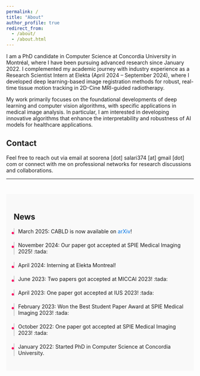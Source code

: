 ```yaml
---
permalink: /
title: "About"
author_profile: true
redirect_from: 
  - /about/
  - /about.html
---
```


I am a PhD candidate in Computer Science at Concordia University in Montréal, where I have been pursuing advanced research since January 2022. I complemented my academic journey with industry experience as a Research Scientist Intern at Elekta (April 2024 – September 2024), where I developed deep learning-based image registration methods for robust, real-time tissue motion tracking in 2D-Cine MRI-guided radiotherapy.

My work primarily focuses on the foundational developments of deep learning and computer vision algorithms, with specific applications in medical image analysis. In particular, I am interested in developing innovative algorithms that enhance the interpretability and robustness of AI models for healthcare applications.

## Contact
Feel free to reach out via email at soorena [dot] salari374 [at] gmail [dot] com or connect with me on professional networks for research discussions and collaborations.

---

<style>
  .timeline li {
    padding-left: 10px;
    border-left: 2px solid #ccc;
    position: relative;
  }
  .timeline li::before {
    content: '•';
    position: absolute;
    left: -10px;
    top: 0;
    font-size: 20px;
    color: #fe0f62;
  }
  .timeline li strong {
    color: #333;
    font-weight: bold;
  }
</style>

<section id="news-timeline" style="padding: 20px; background-color: #f9f9f9; margin-top: 40px;">
  <h1>News</h1>
  <ul class="timeline" style="list-style: none; padding: 0;">
    <li style="margin-bottom: 20px;">
      March 2025: CABLD is now available on <a href="https://arxiv.org/abs/2411.17845" style="color: #0073e6; text-decoration: none;">arXiv</a>!
    </li>
    <li style="margin-bottom: 20px;">
    November 2024: Our paper </em></a> got accepted at SPIE Medical Imaging 2025! :tada:
    </li>
    <li style="margin-bottom: 20px;">
    April 2024: Interning at Elekta Montreal!
    </li>
    <li style="margin-bottom: 20px;">
      June 2023: Two papers got accepted at MICCAI 2023! :tada:
    </li>
    <li style="margin-bottom: 20px;">
      April 2023: One paper got accepted at IUS 2023! :tada:
    </li>
    <li style="margin-bottom: 20px;">
      February 2023: Won the Best Student Paper Award at SPIE Medical Imaging 2023! :tada:
    </li>
    <li style="margin-bottom: 20px;">
      October 2022: One paper got accepted at SPIE Medical Imaging 2023! :tada:
    </li>
    <li style="margin-bottom: 20px;">
      January 2022: Started PhD in Computer Science at Concordia University.
    </li>
  </ul>
</section>
